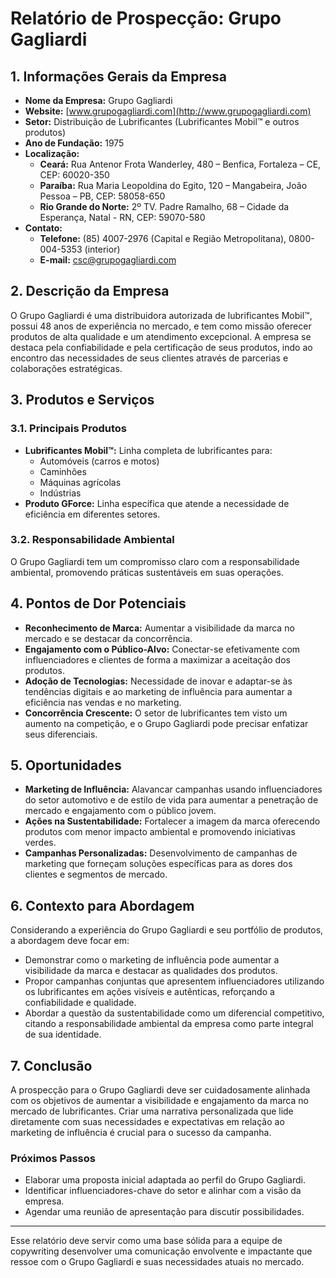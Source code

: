 # Relatório de Prospecção: Grupo Gagliardi

## 1. Informações Gerais da Empresa
- **Nome da Empresa:** Grupo Gagliardi
- **Website:** [www.grupogagliardi.com](http://www.grupogagliardi.com)
- **Setor:** Distribuição de Lubrificantes (Lubrificantes Mobil™ e outros produtos)
- **Ano de Fundação:** 1975
- **Localização:**
  - **Ceará:** Rua Antenor Frota Wanderley, 480 – Benfica, Fortaleza – CE, CEP: 60020-350
  - **Paraíba:** Rua Maria Leopoldina do Egito, 120 – Mangabeira, João Pessoa – PB, CEP: 58058-650
  - **Rio Grande do Norte:** 2º TV. Padre Ramalho, 68 – Cidade da Esperança, Natal - RN, CEP: 59070-580
- **Contato:**
  - **Telefone:** (85) 4007-2976 (Capital e Região Metropolitana), 0800-004-5353 (interior)
  - **E-mail:** csc@grupogagliardi.com

## 2. Descrição da Empresa
O Grupo Gagliardi é uma distribuidora autorizada de lubrificantes Mobil™, possui 48 anos de experiência no mercado, e tem como missão oferecer produtos de alta qualidade e um atendimento excepcional. A empresa se destaca pela confiabilidade e pela certificação de seus produtos, indo ao encontro das necessidades de seus clientes através de parcerias e colaborações estratégicas.

## 3. Produtos e Serviços
### 3.1. Principais Produtos
- **Lubrificantes Mobil™:** Linha completa de lubrificantes para:
  - Automóveis (carros e motos)
  - Caminhões
  - Máquinas agrícolas
  - Indústrias
- **Produto GForce:** Linha específica que atende a necessidade de eficiência em diferentes setores.

### 3.2. Responsabilidade Ambiental
O Grupo Gagliardi tem um compromisso claro com a responsabilidade ambiental, promovendo práticas sustentáveis em suas operações.

## 4. Pontos de Dor Potenciais
- **Reconhecimento de Marca:** Aumentar a visibilidade da marca no mercado e se destacar da concorrência.
- **Engajamento com o Público-Alvo:** Conectar-se efetivamente com influenciadores e clientes de forma a maximizar a aceitação dos produtos.
- **Adoção de Tecnologias:** Necessidade de inovar e adaptar-se às tendências digitais e ao marketing de influência para aumentar a eficiência nas vendas e no marketing.
- **Concorrência Crescente:** O setor de lubrificantes tem visto um aumento na competição, e o Grupo Gagliardi pode precisar enfatizar seus diferenciais.

## 5. Oportunidades
- **Marketing de Influência:** Alavancar campanhas usando influenciadores do setor automotivo e de estilo de vida para aumentar a penetração de mercado e engajamento com o público jovem.
- **Ações na Sustentabilidade:** Fortalecer a imagem da marca oferecendo produtos com menor impacto ambiental e promovendo iniciativas verdes.
- **Campanhas Personalizadas:** Desenvolvimento de campanhas de marketing que forneçam soluções específicas para as dores dos clientes e segmentos de mercado.

## 6. Contexto para Abordagem
Considerando a experiência do Grupo Gagliardi e seu portfólio de produtos, a abordagem deve focar em:
- Demonstrar como o marketing de influência pode aumentar a visibilidade da marca e destacar as qualidades dos produtos.
- Propor campanhas conjuntas que apresentem influenciadores utilizando os lubrificantes em ações visíveis e autênticas, reforçando a confiabilidade e qualidade.
- Abordar a questão da sustentabilidade como um diferencial competitivo, citando a responsabilidade ambiental da empresa como parte integral de sua identidade.

## 7. Conclusão
A prospecção para o Grupo Gagliardi deve ser cuidadosamente alinhada com os objetivos de aumentar a visibilidade e engajamento da marca no mercado de lubrificantes. Criar uma narrativa personalizada que lide diretamente com suas necessidades e expectativas em relação ao marketing de influência é crucial para o sucesso da campanha.

### Próximos Passos
- Elaborar uma proposta inicial adaptada ao perfil do Grupo Gagliardi.
- Identificar influenciadores-chave do setor e alinhar com a visão da empresa.
- Agendar uma reunião de apresentação para discutir possibilidades.

---

Esse relatório deve servir como uma base sólida para a equipe de copywriting desenvolver uma comunicação envolvente e impactante que ressoe com o Grupo Gagliardi e suas necessidades atuais no mercado.